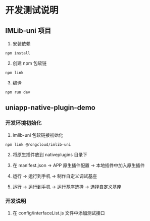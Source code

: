 # 开发测试说明

## IMLib-uni 项目

1. 安装依赖
```
npm install
```

2. 创建 npm 包软链
```
npm link
```

3. 编译
```
npm run dev
```

## uniapp-native-plugin-demo

### 开发环境初始化
1. imlib-uni 包软链接初始化
```
npm link @rongcloud/imlib-uni
```

2. 将原生插件放到 nativeplugins 目录下

3. 在 manifest.json -> APP 原生插件配置 -> 本地插件中加入原生插件

4. 运行 -> 运行到手机 -> 制作自定义调试基座

5. 运行 -> 运行到手机 -> 运行基座选择 -> 选择自定义基座

### 开发说明

1. 在 config/interfaceList.js 文件中添加测试接口
